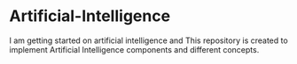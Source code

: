 # Artificial-Intelligence

I am getting started on artificial intelligence and
This repository is created to implement Artificial Intelligence components and different concepts.
